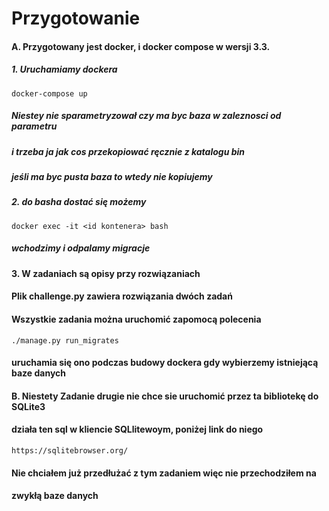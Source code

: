 # Przygotowanie

#### A. Przygotowany jest docker, i docker compose w wersji 3.3.
##### 1. Uruchamiamy dockera
    docker-compose up
##### Niestey nie sparametryzował czy ma byc baza w zaleznosci od parametru 
##### i trzeba ja jak cos przekopiować ręcznie z katalogu bin
##### jeśli ma byc pusta baza to wtedy nie kopiujemy
##### 2. do basha dostać się możemy 
    docker exec -it <id kontenera> bash
##### wchodzimy i odpalamy migracje 
#### 3. W zadaniach są opisy przy rozwiązaniach
#### Plik challenge.py zawiera rozwiązania dwóch zadań
#### Wszystkie zadania można uruchomić zapomocą polecenia
    ./manage.py run_migrates
#### uruchamia się ono podczas budowy dockera gdy wybierzemy istniejącą baze danych

#### B. Niestety Zadanie drugie nie chce sie uruchomić przez ta bibliotekę do SQLite3
#### działa ten sql w kliencie SQLlitewoym, poniżej link do niego 
    https://sqlitebrowser.org/
#### Nie chciałem już przedłużać z tym zadaniem więc nie przechodziłem na
#### zwykłą baze danych